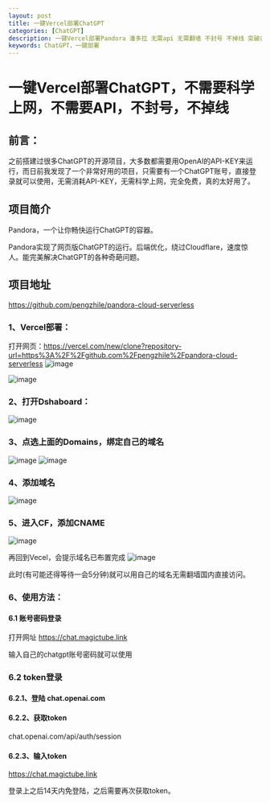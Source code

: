 ```yaml
---
layout: post
title: 一键Vercel部署ChatGPT
categories: [ChatGPT]
description: 一键Vercel部署Pandora 潘多拉 无需api 无需翻墙 不封号 不掉线 突破各种限制 完全免费稳定的使用ChatGPT
keywords: ChatGPT，一键部署
---
```


# 一键Vercel部署ChatGPT，不需要科学上网，不需要API，不封号，不掉线

## 前言：

之前搭建过很多ChatGPT的开源项目，大多数都需要用OpenAI的API-KEY来运行，而日前我发现了一个非常好用的项目，只需要有一个ChatGPT账号，直接登录就可以使用，无需消耗API-KEY，无需科学上网，完全免费，真的太好用了。

## 项目简介

Pandora，一个让你畅快运行ChatGPT的容器。

Pandora实现了网页版ChatGPT的运行。后端优化，绕过Cloudflare，速度惊人。能完美解决ChatGPT的各种奇葩问题。

## 项目地址

https://github.com/pengzhile/pandora-cloud-serverless

### 1、Vercel部署：

打开网页：https://vercel.com/new/clone?repository-url=https%3A%2F%2Fgithub.com%2Fpengzhile%2Fpandora-cloud-serverless
![image](https://github.com/weakchen007/aiwv.github.io/assets/58799395/cd37afc6-7170-45a2-bf86-fe05ec81b0ec)

![image](https://github.com/weakchen007/aiwv.github.io/assets/58799395/917546e7-6a94-49be-bc33-fd40102ac2ad)

### 2、打开Dshaboard：
![image](https://github.com/weakchen007/aiwv.github.io/assets/58799395/f91cec71-bb31-4ea4-9eca-1592dad581a8)

### 3、点选上面的Domains，绑定自己的域名
![image](https://github.com/weakchen007/aiwv.github.io/assets/58799395/c6cf663c-723c-4912-ae74-bd24a03a52f8)
![image](https://github.com/weakchen007/aiwv.github.io/assets/58799395/c5056223-f1c2-4551-baea-61b5d1086b01)

### 4、添加域名
![image](https://github.com/weakchen007/aiwv.github.io/assets/58799395/52b267f2-7c85-453d-a8a7-351c5da89d5e)

### 5、进入CF，添加CNAME
![image](https://github.com/weakchen007/aiwv.github.io/assets/58799395/156a43e8-dc48-4623-b4fc-9cea790e82e0)

再回到Vecel，会提示域名已布置完成
![image](https://github.com/weakchen007/aiwv.github.io/assets/58799395/d97e632f-499a-400b-a13f-11e31a0f8f57)

此时(有可能还得等待一会5分钟)就可以用自己的域名无需翻墙国内直接访问。

### 6、使用方法：

#### 6.1 账号密码登录

打开网址  https://chat.magictube.link

输入自己的chatgpt账号密码就可以使用

### 6.2 token登录

#### 6.2.1、登陆  chat.openai.com 

#### 6.2.2、获取token    

chat.openai.com/api/auth/session 

#### 6.2.3、输入token

https://chat.magictube.link

登录上之后14天内免登陆，之后需要再次获取token。

